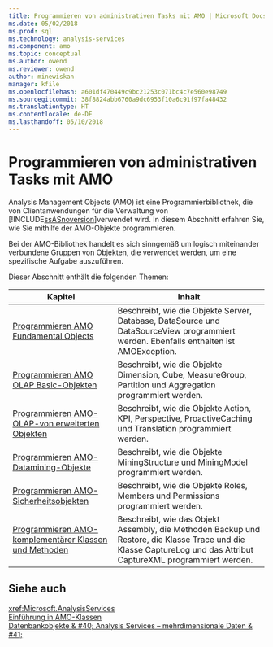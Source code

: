 ```yaml
---
title: Programmieren von administrativen Tasks mit AMO | Microsoft Docs
ms.date: 05/02/2018
ms.prod: sql
ms.technology: analysis-services
ms.component: amo
ms.topic: conceptual
ms.author: owend
ms.reviewer: owend
author: minewiskan
manager: kfile
ms.openlocfilehash: a601df470449c9bc21253c071bc4c7e560e98749
ms.sourcegitcommit: 38f8824abb6760a9dc6953f10a6c91f97fa48432
ms.translationtype: HT
ms.contentlocale: de-DE
ms.lasthandoff: 05/10/2018
---
```

# <a name="programming-administrative-tasks-with-amo"></a>Programmieren von administrativen Tasks mit AMO
  Analysis Management Objects (AMO) ist eine Programmierbibliothek, die von Clientanwendungen für die Verwaltung von [!INCLUDE[ssASnoversion](../../../includes/ssasnoversion-md.md)]verwendet wird. In diesem Abschnitt erfahren Sie, wie Sie mithilfe der AMO-Objekte programmieren.  
  
 Bei der AMO-Bibliothek handelt es sich sinngemäß um logisch miteinander verbundene Gruppen von Objekten, die verwendet werden, um eine spezifische Aufgabe auszuführen.  
  
 Dieser Abschnitt enthält die folgenden Themen:  
  
|Kapitel|Inhalt|  
|-------------|--------------|  
|[Programmieren AMO Fundamental Objects](../../../analysis-services/multidimensional-models/analysis-management-objects/programming-amo-fundamental-objects.md)|Beschreibt, wie die Objekte Server, Database, DataSource und DataSourceView programmiert werden. Ebenfalls enthalten ist AMOException.|  
|[Programmieren AMO OLAP Basic-Objekten](../../../analysis-services/multidimensional-models/analysis-management-objects/programming-amo-olap-basic-objects.md)|Beschreibt, wie die Objekte Dimension, Cube, MeasureGroup, Partition und Aggregation programmiert werden.|  
|[Programmieren AMO-OLAP-von erweiterten Objekten](../../../analysis-services/multidimensional-models/analysis-management-objects/programming-amo-olap-advanced-objects.md)|Beschreibt, wie die Objekte Action, KPI, Perspective, ProactiveCaching und Translation programmiert werden.|  
|[Programmieren AMO-Datamining-Objekte](../../../analysis-services/multidimensional-models/analysis-management-objects/programming-amo-data-mining-objects.md)|Beschreibt, wie die Objekte MiningStructure und MiningModel programmiert werden.|  
|[Programmieren AMO-Sicherheitsobjekten](../../../analysis-services/multidimensional-models/analysis-management-objects/programming-amo-security-objects.md)|Beschreibt, wie die Objekte Roles, Members und Permissions programmiert werden.|  
|[Programmieren AMO-komplementärer Klassen und Methoden](../../../analysis-services/multidimensional-models/analysis-management-objects/programming-amo-complementary-classes-and-methods.md)|Beschreibt, wie das Objekt Assembly, die Methoden Backup und Restore, die Klasse Trace und die Klasse CaptureLog und das Attribut CaptureXML programmiert werden.|  
  
## <a name="see-also"></a>Siehe auch  
 <xref:Microsoft.AnalysisServices>   
 [Einführung in AMO-Klassen](../../../analysis-services/multidimensional-models/analysis-management-objects/amo-classes-introduction.md)   
 [Datenbankobjekte & #40; Analysis Services – mehrdimensionale Daten & #41;](../../../analysis-services/multidimensional-models/olap-logical/database-objects-analysis-services-multidimensional-data.md)  
  
  
